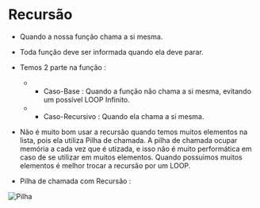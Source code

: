 # Recursão
- Quando a nossa função chama a si mesma.
- Toda função deve ser informada quando ela deve parar.
- Temos 2 parte na função :
  - - Caso-Base : Quando a função não chama a si mesma, evitando um possível LOOP Infinito.
  - - Caso-Recursivo : Quando ela chama a si mesma.

- Não é muito bom usar a recursão quando temos muitos elementos na lista, pois ela utiliza Pilha de chamada. A pilha de chamada ocupar memória a cada vez que é utizada, e isso não é muito performática em caso de se utilizar em muitos elementos. Quando possuimos muitos elementos é melhor trocar a recursão por um LOOP.

- Pilha de chamada com Recursão :

![Pilha](./img/RecursãoPilhadeChamada.png)

